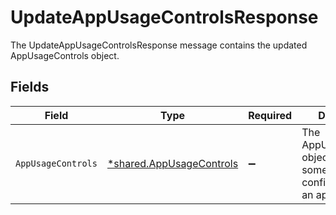# UpdateAppUsageControlsResponse

The UpdateAppUsageControlsResponse message contains the updated AppUsageControls object.


## Fields

| Field                                                                           | Type                                                                            | Required                                                                        | Description                                                                     |
| ------------------------------------------------------------------------------- | ------------------------------------------------------------------------------- | ------------------------------------------------------------------------------- | ------------------------------------------------------------------------------- |
| `AppUsageControls`                                                              | [*shared.AppUsageControls](../../../pkg/models/shared/appusagecontrols.md)      | :heavy_minus_sign:                                                              | The AppUsageControls object describes some peripheral configuration for an app. |